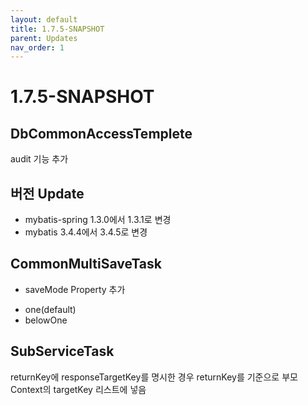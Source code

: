 ```yaml
---
layout: default
title: 1.7.5-SNAPSHOT
parent: Updates
nav_order: 1
---
```


# 1.7.5-SNAPSHOT

## DbCommonAccessTemplete
audit 기능 추가

## 버전 Update
* mybatis-spring 1.3.0에서 1.3.1로 변경
* mybatis 3.4.4에서 3.4.5로 변경

## CommonMultiSaveTask
* saveMode Property 추가
 - one(default)
 - belowOne

## SubServiceTask
returnKey에 responseTargetKey를 명시한 경우 returnKey를 기준으로 부모 Context의 targetKey 리스트에 넣음